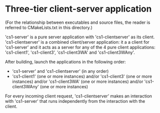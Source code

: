 # Three-tier client-server application

(For the relationship between executables and source files, the reader is referred to CMakeLists.txt in this directory.)

'cs1-server' is a pure server application with 'cs1-clientserver' as its client.
'cs1-clientserver' is a combined client/server application: it a a client for 'cs1-server' and it acts as a server for any of the 4 pure client applications: 'cs1-client1', 'cs1-client3', 'cs1-client3WA' and 'cs1-client3WAny'.

After building, launch the applications in the following order:

* 'cs1-server' and 'cs1-clientserver' (in any order)
* 'cs1-client1' (one or more instances) and/or 'cs1-client3' (one or more instances) and/or 'cs1-client3WA' (one or more instances) and/or 'cs1-client3WAny' (one or more instances)

For every incoming client request, 'cs1-clientserver' makes an interaction with 'cs1-server' that runs 
independently from the interaction with the client.
